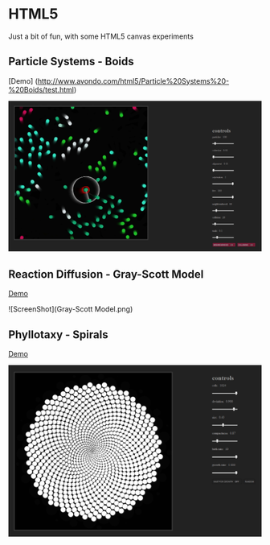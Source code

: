 HTML5
=====

Just a bit of fun, with some HTML5 canvas experiments


Particle Systems - Boids
--------------
[Demo] (http://www.avondo.com/html5/Particle%20Systems%20-%20Boids/test.html)

![ScreenShot](Boids.png)

Reaction Diffusion - Gray-Scott Model
--------------
[Demo](http://www.avondo.com/html5/Reaction%20Diffusion%20-%20Gray-Scott%20Model/test.html)

![ScreenShot](Gray-Scott Model.png)

Phyllotaxy - Spirals
--------------
[Demo](http://www.avondo.com/html5/Phyllotaxy%20-%20Spirals/test.html)

![ScreenShot](Phyllotaxy.png)
